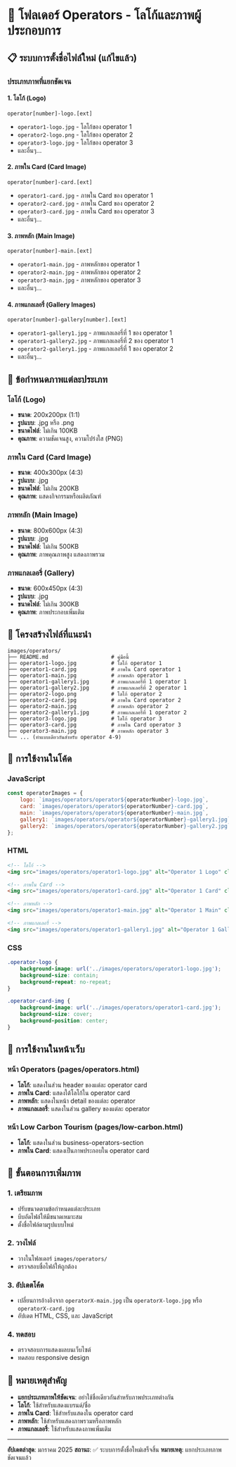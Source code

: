 # 🏢 โฟลเดอร์ Operators - โลโก้และภาพผู้ประกอบการ

## 📋 **ระบบการตั้งชื่อไฟล์ใหม่ (แก้ไขแล้ว)**

### **ประเภทภาพที่แยกชัดเจน**

#### **1. โลโก้ (Logo)**
```
operator[number]-logo.[ext]
```
- `operator1-logo.jpg` - โลโก้ของ operator 1
- `operator2-logo.png` - โลโก้ของ operator 2
- `operator3-logo.jpg` - โลโก้ของ operator 3
- และอื่นๆ...

#### **2. ภาพใน Card (Card Image)**
```
operator[number]-card.[ext]
```
- `operator1-card.jpg` - ภาพใน Card ของ operator 1
- `operator2-card.jpg` - ภาพใน Card ของ operator 2
- `operator3-card.jpg` - ภาพใน Card ของ operator 3
- และอื่นๆ...

#### **3. ภาพหลัก (Main Image)**
```
operator[number]-main.[ext]
```
- `operator1-main.jpg` - ภาพหลักของ operator 1
- `operator2-main.jpg` - ภาพหลักของ operator 2
- `operator3-main.jpg` - ภาพหลักของ operator 3
- และอื่นๆ...

#### **4. ภาพแกลเลอรี่ (Gallery Images)**
```
operator[number]-gallery[number].[ext]
```
- `operator1-gallery1.jpg` - ภาพแกลเลอรี่ที่ 1 ของ operator 1
- `operator1-gallery2.jpg` - ภาพแกลเลอรี่ที่ 2 ของ operator 1
- `operator2-gallery1.jpg` - ภาพแกลเลอรี่ที่ 1 ของ operator 2
- และอื่นๆ...

## 🎯 **ข้อกำหนดภาพแต่ละประเภท**

### **โลโก้ (Logo)**
- **ขนาด**: 200x200px (1:1)
- **รูปแบบ**: .jpg หรือ .png
- **ขนาดไฟล์**: ไม่เกิน 100KB
- **คุณภาพ**: ความชัดเจนสูง, ความโปร่งใส (PNG)

### **ภาพใน Card (Card Image)**
- **ขนาด**: 400x300px (4:3)
- **รูปแบบ**: .jpg
- **ขนาดไฟล์**: ไม่เกิน 200KB
- **คุณภาพ**: แสดงกิจกรรมหรือผลิตภัณฑ์

### **ภาพหลัก (Main Image)**
- **ขนาด**: 800x600px (4:3)
- **รูปแบบ**: .jpg
- **ขนาดไฟล์**: ไม่เกิน 500KB
- **คุณภาพ**: ภาพคุณภาพสูง แสดงภาพรวม

### **ภาพแกลเลอรี่ (Gallery)**
- **ขนาด**: 600x450px (4:3)
- **รูปแบบ**: .jpg
- **ขนาดไฟล์**: ไม่เกิน 300KB
- **คุณภาพ**: ภาพประกอบเพิ่มเติม

## 📁 **โครงสร้างไฟล์ที่แนะนำ**

```
images/operators/
├── README.md                    # คู่มือนี้
├── operator1-logo.jpg           # โลโก้ operator 1
├── operator1-card.jpg           # ภาพใน Card operator 1
├── operator1-main.jpg           # ภาพหลัก operator 1
├── operator1-gallery1.jpg       # ภาพแกลเลอรี่ที่ 1 operator 1
├── operator1-gallery2.jpg       # ภาพแกลเลอรี่ที่ 2 operator 1
├── operator2-logo.png           # โลโก้ operator 2
├── operator2-card.jpg           # ภาพใน Card operator 2
├── operator2-main.jpg           # ภาพหลัก operator 2
├── operator2-gallery1.jpg       # ภาพแกลเลอรี่ที่ 1 operator 2
├── operator3-logo.jpg           # โลโก้ operator 3
├── operator3-card.jpg           # ภาพใน Card operator 3
├── operator3-main.jpg           # ภาพหลัก operator 3
└── ... (ทำแบบเดียวกันสำหรับ operator 4-9)
```

## 🔧 **การใช้งานในโค้ด**

### **JavaScript**
```javascript
const operatorImages = {
    logo: `images/operators/operator${operatorNumber}-logo.jpg`,
    card: `images/operators/operator${operatorNumber}-card.jpg`,
    main: `images/operators/operator${operatorNumber}-main.jpg`,
    gallery1: `images/operators/operator${operatorNumber}-gallery1.jpg`,
    gallery2: `images/operators/operator${operatorNumber}-gallery2.jpg`
};
```

### **HTML**
```html
<!-- โลโก้ -->
<img src="images/operators/operator1-logo.jpg" alt="Operator 1 Logo" class="operator-logo">

<!-- ภาพใน Card -->
<img src="images/operators/operator1-card.jpg" alt="Operator 1 Card" class="operator-card-img">

<!-- ภาพหลัก -->
<img src="images/operators/operator1-main.jpg" alt="Operator 1 Main" class="operator-main-img">

<!-- ภาพแกลเลอรี่ -->
<img src="images/operators/operator1-gallery1.jpg" alt="Operator 1 Gallery 1" class="operator-gallery-img">
```

### **CSS**
```css
.operator-logo {
    background-image: url('../images/operators/operator1-logo.jpg');
    background-size: contain;
    background-repeat: no-repeat;
}

.operator-card-img {
    background-image: url('../images/operators/operator1-card.jpg');
    background-size: cover;
    background-position: center;
}
```

## 📱 **การใช้งานในหน้าเว็บ**

### **หน้า Operators (pages/operators.html)**
- **โลโก้**: แสดงในส่วน header ของแต่ละ operator card
- **ภาพใน Card**: แสดงใต้โลโก้ใน operator card
- **ภาพหลัก**: แสดงในหน้า detail ของแต่ละ operator
- **ภาพแกลเลอรี่**: แสดงในส่วน gallery ของแต่ละ operator

### **หน้า Low Carbon Tourism (pages/low-carbon.html)**
- **โลโก้**: แสดงในส่วน business-operators-section
- **ภาพใน Card**: แสดงเป็นภาพประกอบใน operator card

## 🚀 **ขั้นตอนการเพิ่มภาพ**

### **1. เตรียมภาพ**
- ปรับขนาดตามข้อกำหนดแต่ละประเภท
- บีบอัดไฟล์ให้มีขนาดเหมาะสม
- ตั้งชื่อไฟล์ตามรูปแบบใหม่

### **2. วางไฟล์**
- วางในโฟลเดอร์ `images/operators/`
- ตรวจสอบชื่อไฟล์ให้ถูกต้อง

### **3. อัปเดตโค้ด**
- เปลี่ยนการอ้างอิงจาก `operatorX-main.jpg` เป็น `operatorX-logo.jpg` หรือ `operatorX-card.jpg`
- อัปเดต HTML, CSS, และ JavaScript

### **4. ทดสอบ**
- ตรวจสอบการแสดงผลบนเว็บไซต์
- ทดสอบ responsive design

## 📝 **หมายเหตุสำคัญ**

- **แยกประเภทภาพให้ชัดเจน**: อย่าใช้ชื่อเดียวกันสำหรับภาพประเภทต่างกัน
- **โลโก้**: ใช้สำหรับแสดงแบรนด์/ชื่อ
- **ภาพใน Card**: ใช้สำหรับแสดงใน operator card
- **ภาพหลัก**: ใช้สำหรับแสดงภาพรวมหรือภาพหลัก
- **ภาพแกลเลอรี่**: ใช้สำหรับแสดงภาพเพิ่มเติม

---

**อัปเดตล่าสุด**: มกราคม 2025
**สถานะ**: ✅ ระบบการตั้งชื่อใหม่เสร็จสิ้น
**หมายเหตุ**: แยกประเภทภาพชัดเจนแล้ว
